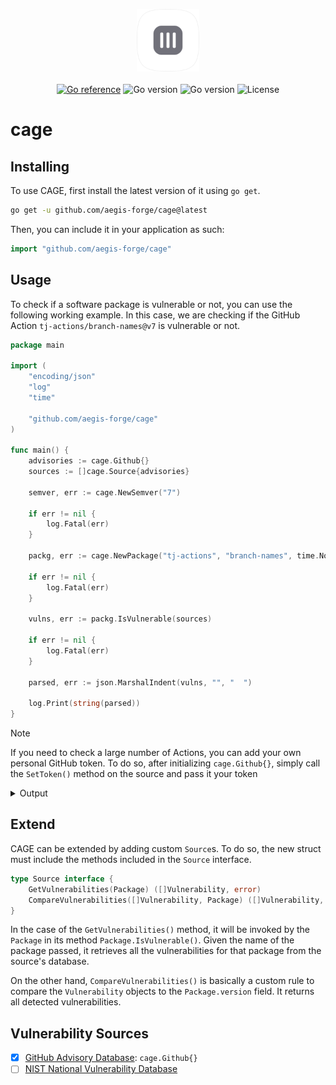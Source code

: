 <p align="center">
  <img width="100" src="assets/branding/logo.svg" alt="cage logo"> <br><br>
  <a href="https://pkg.go.dev/github.com/aegis-forge/cage"><img src="https://pkg.go.dev/badge/github.com/aegis-forge/cage.svg" alt="Go reference"></a>
  <img src="https://github.com/aegis-forge/cage/actions/workflows/test.yml/badge.svg" alt="Go version">
  <img src="https://img.shields.io/badge/go-^v1.23.0-blue" alt="Go version">
  <img src="https://img.shields.io/badge/license-MIT-green" alt="License">
</p>

# cage

## Installing

To use CAGE, first install the latest version of it using `go get`.

```sh
go get -u github.com/aegis-forge/cage@latest
```

Then, you can include it in your application as such:

```go
import "github.com/aegis-forge/cage"
```

## Usage

To check if a software package is vulnerable or not, you can use the following working example. In this case, we are checking if the GitHub Action `tj-actions/branch-names@v7` is vulnerable or not.

```go
package main

import (
	"encoding/json"
	"log"
	"time"
	
	"github.com/aegis-forge/cage"
)

func main() {
	advisories := cage.Github{}
	sources := []cage.Source{advisories}
	
	semver, err := cage.NewSemver("7")
	
	if err != nil {
		log.Fatal(err)
	}
	
	packg, err := cage.NewPackage("tj-actions", "branch-names", time.Now(), semver)
	
	if err != nil {
		log.Fatal(err)
	}
	
	vulns, err := packg.IsVulnerable(sources)
	
	if err != nil {
		log.Fatal(err)
	}
	
	parsed, err := json.MarshalIndent(vulns, "", "  ")
	
	log.Print(string(parsed))
}
```

> [!NOTE]
> If you need to check a large number of Actions, you can add your own personal GitHub token. To do so, after initializing `cage.Github{}`, simply call the `SetToken()` method on the source and pass it your token

<details>
    <summary>Output</summary>

By running the code above, you will get the following JSON-formatted output (as of `2025-08-25 11:38:58`):

```json
[
  {
    "id": "GHSA-gq52-6phf-x2r6",
    "cve": "CVE-2025-54416",
    "cwes": [
      "CWE-77"
    ],
    "cvss": 9.1,
    "published": "2025-07-25T19:28:22Z",
    "vulnerable_ranges": [
      {
        "start": "v0.0.0",
        "end": "v8.2.1",
        "left": true,
        "right": true
      }
    ],
    "patched_ranges": [
      {
        "start": "v9.0.0",
        "end": "",
        "left": true,
        "right": false
      }
    ]
  },
  {
    "id": "GHSA-8v8w-v8xg-79rf",
    "cve": "CVE-2023-49291",
    "cwes": [
      "CWE-20"
    ],
    "cvss": 9.3,
    "published": "2023-12-05T23:30:10Z",
    "vulnerable_ranges": [
      {
        "start": "v0.0.0",
        "end": "v7.0.7",
        "left": true,
        "right": false
      }
    ],
    "patched_ranges": [
      {
        "start": "v7.0.7",
        "end": "",
        "left": true,
        "right": false
      }
    ]
  }
]
```
</details>

## Extend

CAGE can be extended by adding custom `Source`s. To do so, the new struct must include the methods included in the `Source` interface.

```go
type Source interface {
	GetVulnerabilities(Package) ([]Vulnerability, error)
	CompareVulnerabilities([]Vulnerability, Package) ([]Vulnerability, error)
}
```

In the case of the `GetVulnerabilities()` method, it will be invoked by the `Package` in its method `Package.IsVulnerable()`. Given the name of the package passed, it retrieves all the vulnerabilities for that package from the source's database.

On the other hand, `CompareVulnerabilities()` is basically a custom rule to compare the `Vulnerability` objects to the `Package.version` field. It returns all detected vulnerabilities.

## Vulnerability Sources

- [X] [GitHub Advisory Database](https://github.com/advisories): `cage.Github{}`
- [ ] [NIST National Vulnerability Database](https://nvd.nist.gov/)
